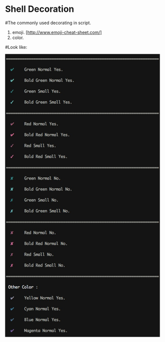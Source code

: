 Shell Decoration
================

#The commonly used decorating in script.

1. emoji. [http://www.emoji-cheat-sheet.com/]
2. color.

#Look like:

![image](screenshots/yes_no.png)

